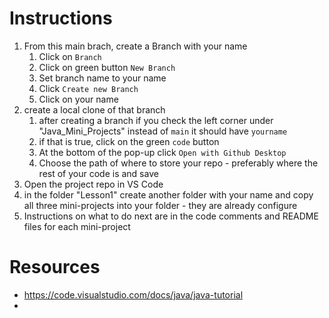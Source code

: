 # Instructions
1. From this main brach, create a Branch with your name
   1. Click on `Branch`
   2. Click on green button `New Branch`
   3. Set branch name to your name 
   4. Click `Create new Branch`
   5. Click on your name
2. create a local clone of that branch
   1. after creating a branch if you check the left corner under "Java_Mini_Projects" instead of `main` it should have `yourname`
   2. if that is true, click on the green `code` button
   3. At the bottom of the pop-up click `Open with Github Desktop`
   4. Choose the path of where to store your repo - preferably where the rest of your code is and save
3. Open the project repo in VS Code
4. in the folder "Lesson1" create another folder with your name and copy all three mini-projects into your folder - they are already configure
5. Instructions on what to do next are in the code comments and README files for each mini-project
   
# Resources
* https://code.visualstudio.com/docs/java/java-tutorial
* 
